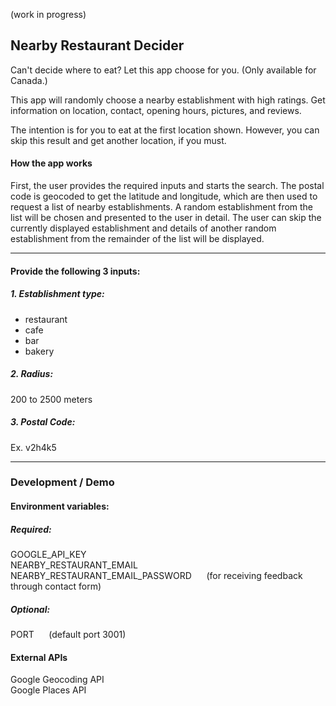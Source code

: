 (work in progress)

## Nearby Restaurant Decider

Can't decide where to eat? Let this app choose for you. (Only available for Canada.)<br>

This app will randomly choose a nearby establishment with high ratings. Get information on location, contact, opening hours, pictures, and reviews.

The intention is for you to eat at the first location shown. However, you can skip this result and get another location, if you must.

#### How the app works

First, the user provides the required inputs and starts the search. The postal code is geocoded to get the latitude and longitude, which are then used to request a list of nearby establishments. A random establishment from the list will be chosen and presented to the user in detail. The user can skip the currently displayed establishment and details of another random establishment from the remainder of the list will be displayed.

------------------------------
#### Provide the following 3 inputs:
##### 1. Establishment type:
- restaurant
- cafe
- bar
- bakery

##### 2. Radius:
200 to 2500 meters

##### 3. Postal Code:
Ex. v2h4k5

------------------
### Development / Demo
#### Environment variables:
##### Required:
GOOGLE_API_KEY<br>
NEARBY_RESTAURANT_EMAIL<br>
NEARBY_RESTAURANT_EMAIL_PASSWORD  &nbsp;&nbsp;&nbsp;&nbsp; (for receiving feedback through contact form)

##### Optional:
PORT  &nbsp;&nbsp;&nbsp;&nbsp; (default port 3001)

#### External APIs
Google Geocoding API<br>
Google Places API
